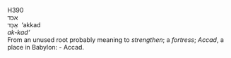 <body>
  <p>H390<br>  אכּד  <br> אַכַּד  ‎  ‘akkad  <br><i>ak-kad‘ </i><br>From an unused root probably meaning to <i>strengthen</i>; a <i>fortress</i>; <i>Accad</i>, a place in Babylon: - Accad.<br></p>
 </body>